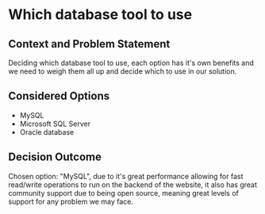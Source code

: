 # Which database tool to use

## Context and Problem Statement

Deciding which database tool to use, each option has it's own benefits and we need to weigh them all up and decide which to use in our solution.

## Considered Options

* MySQL
* Microsoft SQL Server
* Oracle database

## Decision Outcome

Chosen option: "MySQL", due to it's great performance allowing for fast read/write operations to run on the backend of the website, it also has great community support due to being open source, meaning great levels of support for any problem we may face.

<!-- This is an optional element. Feel free to remove. -->
